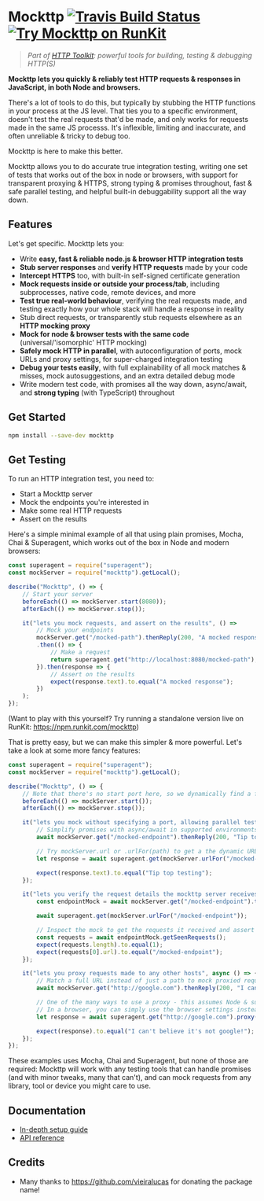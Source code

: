 # Mockttp [![Travis Build Status](https://img.shields.io/travis/pimterry/mockttp.svg)](https://travis-ci.org/pimterry/mockttp) [![Try Mockttp on RunKit](https://badge.runkitcdn.com/mockttp.svg)](https://npm.runkit.com/mockttp)

> _Part of [HTTP Toolkit](https://httptoolkit.tech): powerful tools for building, testing & debugging HTTP(S)_

**Mockttp lets you quickly & reliably test HTTP requests & responses in JavaScript, in both Node and browsers.**

There's a lot of tools to do this, but typically by stubbing the HTTP functions in your
process at the JS level. That ties you to a specific environment, doesn't test the
real requests that'd be made, and only works for requests made in the same JS processs.
It's inflexible, limiting and inaccurate, and often unreliable & tricky to debug too.

Mockttp is here to make this better.

Mockttp allows you to do accurate true integration testing, writing one set of tests that
works out of the box in node or browsers, with support for transparent proxying & HTTPS,
strong typing & promises throughout, fast & safe parallel testing, and helpful
built-in debuggability support all the way down.

## Features

Let's get specific. Mockttp lets you:

* Write **easy, fast & reliable node.js & browser HTTP integration tests**
* **Stub server responses** and **verify HTTP requests** made by your code
* **Intercept HTTPS** too, with built-in self-signed certificate generation
* **Mock requests inside or outside your process/tab**, including subprocesses, native code, remote devices, and more
* **Test true real-world behaviour**, verifying the real requests made, and testing exactly how your whole stack will handle a response in reality
* Stub direct requests, or transparently stub requests elsewhere as an **HTTP mocking proxy**
* **Mock for node & browser tests with the same code** (universal/'isomorphic' HTTP mocking)
* **Safely mock HTTP in parallel**, with autoconfiguration of ports, mock URLs and proxy settings, for super-charged integration testing
* **Debug your tests easily**, with full explainability of all mock matches & misses, mock autosuggestions, and an extra detailed debug mode
* Write modern test code, with promises all the way down, async/await, and **strong typing** (with TypeScript) throughout

## Get Started

```bash
npm install --save-dev mockttp
```

## Get Testing

To run an HTTP integration test, you need to:

* Start a Mockttp server
* Mock the endpoints you're interested in
* Make some real HTTP requests
* Assert on the results

Here's a simple minimal example of all that using plain promises, Mocha, Chai & Superagent, which works out of the box in Node and modern browsers:

```typescript
const superagent = require("superagent");
const mockServer = require("mockttp").getLocal();

describe("Mockttp", () => {
    // Start your server
    beforeEach(() => mockServer.start(8080));
    afterEach(() => mockServer.stop());

    it("lets you mock requests, and assert on the results", () =>
        // Mock your endpoints
        mockServer.get("/mocked-path").thenReply(200, "A mocked response")
        .then(() => {
            // Make a request
            return superagent.get("http://localhost:8080/mocked-path");
        }).then(response => {
            // Assert on the results
            expect(response.text).to.equal("A mocked response");
        })
    );
});
```

(Want to play with this yourself? Try running a standalone version live on RunKit: https://npm.runkit.com/mockttp)

That is pretty easy, but we can make this simpler & more powerful. Let's take a look at some more fancy features:

```typescript
const superagent = require("superagent");
const mockServer = require("mockttp").getLocal();

describe("Mockttp", () => {
    // Note that there's no start port here, so we dynamically find a free one instead
    beforeEach(() => mockServer.start());
    afterEach(() => mockServer.stop());

    it("lets you mock without specifying a port, allowing parallel testing", async () => {
        // Simplify promises with async/await in supported environments (Chrome 55+/Node 8+/Babel/TypeScript)
        await mockServer.get("/mocked-endpoint").thenReply(200, "Tip top testing")

        // Try mockServer.url or .urlFor(path) to get a the dynamic URL for the server's port
        let response = await superagent.get(mockServer.urlFor("/mocked-endpoint"));

        expect(response.text).to.equal("Tip top testing");
    });

    it("lets you verify the request details the mockttp server receives", async () => {
        const endpointMock = await mockServer.get("/mocked-endpoint").thenReply(200, "hmm?");

        await superagent.get(mockServer.urlFor("/mocked-endpoint"));

        // Inspect the mock to get the requests it received and assert on their details
        const requests = await endpointMock.getSeenRequests();
        expect(requests.length).to.equal(1);
        expect(requests[0].url).to.equal("/mocked-endpoint");
    });

    it("lets you proxy requests made to any other hosts", async () => {
        // Match a full URL instead of just a path to mock proxied requests
        await mockServer.get("http://google.com").thenReply(200, "I can't believe it's not google!");

        // One of the many ways to use a proxy - this assumes Node & superagent-proxy.
        // In a browser, you can simply use the browser settings instead.
        let response = await superagent.get("http://google.com").proxy(server.url);

        expect(response).to.equal("I can't believe it's not google!");
    });
});
```

These examples uses Mocha, Chai and Superagent, but none of those are required: Mockttp will work with any testing tools that can handle promises (and with minor tweaks, many that can't), and can mock requests from any library, tool or device you might care to use.

## Documentation

* [In-depth setup guide](docs/setup.md)
* [API reference](https://httptoolkit.github.io/mockttp/modules/mockttp.html)

## Credits

* Many thanks to https://github.com/vieiralucas for donating the package name!
